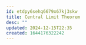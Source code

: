 ```yaml
---
id: etdpy6sehq6679x67kj3skw
title: Central Limit Theorem
desc: ""
updated: 2024-12-15T22:35
created: 1644176322242
---
```


